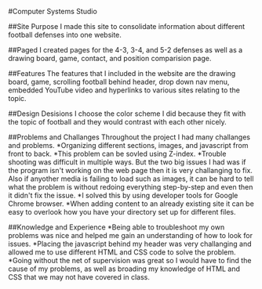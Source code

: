 #Computer Systems Studio

##Site Purpose
    I made this site to consolidate information about different football defenses into one website.
    
##Paged
    I created pages for the 4-3, 3-4, and 5-2 defenses as well as a drawing board, game, contact, and position comparision page.

##Features
    The features that I included in the website are the drawing board, game, scrolling football behind header, drop down nav menu, embedded YouTube video and hyperlinks to various sites relating to the topic.
    
##Design Desisions
    I choose the color scheme I did because they fit with the topic of football and they would contrast with each other nicely.
    
##Problems and Challanges
    Throughout the project I had many challanges and problems. 
        *Organizing different sections, images, and javascript from front to back.
            *This problem can be sovled using Z-index.
        *Trouble shooting was difficult in multiple ways. But the two big issues I had was if the program isn't working on the web page then it is very challanging to fix. Also if anyother media is failing to load such as images, it can be hard to tell what the problem is without redoing everything step-by-step and even then it didn't fix the issue.
            *I solved this by using developer tools for Google Chrome browser.
        *When adding content to an already existing site it can be easy to overlook how you have your directory set up for different files. 
        
##Knowledge and Experience
    *Being able to troubleshoot my own problems was nice and helped me gain an understanding of how to look for issues.
    *Placing the javascript behind my header was very challanging and allowed me to use different HTML and CSS code to solve the problem.
    *Going without the net of supervision was great so I would have to find the cause of my problems, as well as broading my knowledge of HTML and CSS that we may not have covered in class.